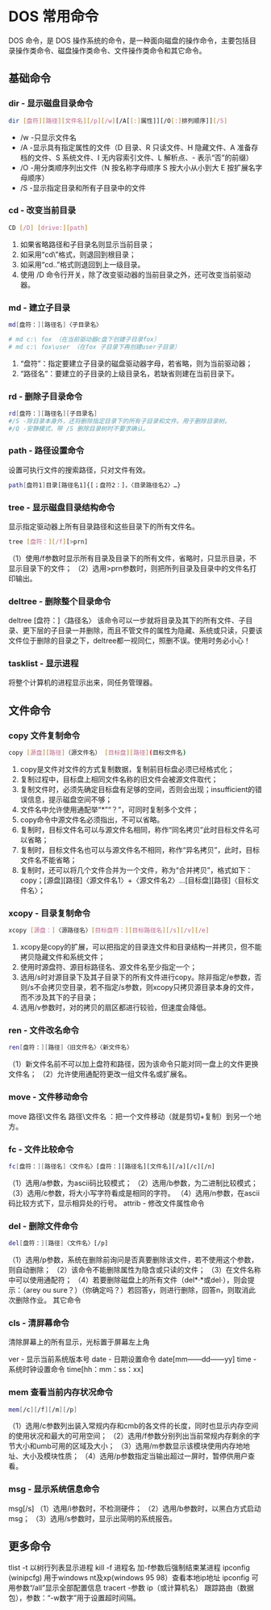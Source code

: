 # DOS 常用命令
DOS 命令，是 DOS 操作系统的命令，是一种面向磁盘的操作命令，主要包括目录操作类命令、磁盘操作类命令、文件操作类命令和其它命令。

## 基础命令
### dir - 显示磁盘目录命令
```bash
dir [盘符][路径][文件名][/p][/w][/A[[:]属性]][/O[:]排列顺序]][/S]
```

- /w -只显示文件名
- /A -显示具有指定属性的文件（D 目录、R 只读文件、H 隐藏文件、A 准备存档的文件、S 系统文件、I 无内容索引文件、L 解析点、- 表示“否”的前缀）
- /O -用分类顺序列出文件（N 按名称字母顺序 S 按大小从小到大 E 按扩展名字母顺序）
- /S -显示指定目录和所有子目录中的文件

### cd - 改变当前目录
```bash
CD [/D] [drive:][path]
```
1. 如果省略路径和子目录名则显示当前目录；
1. 如采用“cd\”格式，则退回到根目录；
1. 如采用“cd..”格式则退回到上一级目录。
1. 使用 /D 命令行开关，除了改变驱动器的当前目录之外，还可改变当前驱动器。

### md - 建立子目录
```bash
md[盘符：][路径名]〈子目录名〉

# md c:\ fox （在当前驱动器c盘下创建子目录fox）
# md c:\ fox\user （在fox 子目录下再创建user子目录）
```
1. “盘符”：指定要建立子目录的磁盘驱动器字母，若省略，则为当前驱动器；
1. “路径名”：要建立的子目录的上级目录名，若缺省则建在当前目录下。

### rd - 删除子目录命令
```bash
rd[盘符：][路径名][子目录名]
#/S -除目录本身外，还将删除指定目录下的所有子目录和文件。用于删除目录树。
#/Q -安静模式，带 /S 删除目录树时不要求确认。
```
### path - 路径设置命令
设置可执行文件的搜索路径，只对文件有效。

```bash
path[盘符1]目录[路径名1]{[；盘符2：]，〈目录路径名2〉…}
```

### tree - 显示磁盘目录结构命令
显示指定驱动器上所有目录路径和这些目录下的所有文件名。

```bash
tree [盘符：][/f][>prn]
```
（1）使用/f参数时显示所有目录及目录下的所有文件，省略时，只显示目录，不显示目录下的文件；
（2）选用>prn参数时，则把所列目录及目录中的文件名打印输出。

### deltree - 删除整个目录命令
deltree [盘符：]〈路径名〉 该命令可以一步就将目录及其下的所有文件、子目录、更下层的子目录一并删除，而且不管文件的属性为隐藏、系统或只读，只要该文件位于删除的目录之下，deltree都一视同仁，照删不误。使用时务必小心！

### tasklist - 显示进程
将整个计算机的进程显示出来，同任务管理器。

## 文件命令
### copy 文件复制命令

```bash
copy [源盘][路径]（源文件名） [目标盘][路径](目标文件名)
```

1. copy是文件对文件的方式复制数据，复制前目标盘必须已经格式化；
1. 复制过程中，目标盘上相同文件名称的旧文件会被源文件取代；
1. 复制文件时，必须先确定目标盘有足够的空间，否则会出现；insufficient的错误信息，提示磁盘空间不够；
1. 文件名中允许使用通配举“\*”“？”，可同时复制多个文件；
1. copy命令中源文件名必须指出，不可以省略。
1. 复制时，目标文件名可以与源文件名相同，称作“同名拷贝”此时目标文件名可以省略；
1. 复制时，目标文件名也可以与源文件名不相同，称作“异名拷贝”，此时，目标文件名不能省略；
1. 复制时，还可以将几个文件合并为一个文件，称为“合并拷贝”，格式如下：copy；[源盘][路径]〈源文件名1〉+〈源文件名2〉…[目标盘][路径]〈目标文件名〉；

### xcopy - 目录复制命令
```bash
xcopy [源盘：]〈源路径名〉[目标盘符：][目标路径名][/s][/v][/e]
```
1. xcopy是copy的扩展，可以把指定的目录连文件和目录结构一并拷贝，但不能拷贝隐藏文件和系统文件；
1. 使用时源盘符、源目标路径名、源文件名至少指定一个；
1. 选用/s时对源目录下及其子目录下的所有文件进行copy。除非指定/e参数，否则/s不会拷贝空目录，若不指定/s参数，则xcopy只拷贝源目录本身的文件，而不涉及其下的子目录；
1. 选用/v参数时，对的拷贝的扇区都进行较验，但速度会降低。

### ren - 文件改名命令
```bash
ren[盘符：][路径]〈旧文件名〉〈新文件名〉
```
（1）新文件名前不可以加上盘符和路径，因为该命令只能对同一盘上的文件更换文件名；
（2）允许使用通配符更改一组文件名或扩展名。

### move - 文件移动命令
move 路径\文件名 路径\文件名 ：把一个文件移动（就是剪切+复制）到另一个地方。

### fc - 文件比较命令
```bash
fc[盘符：][路径名]〈文件名〉[盘符：][路径名][文件名][/a][/c][/n]
```
（1）选用/a参数，为ascii码比较模式；
（2）选用/b参数，为二进制比较模式；
（3）选用/c参数，将大小写字符看成是相同的字符。
（4）选用/n参数，在ascii码比较方式下，显示相异处的行号。
attrib - 修改文件属性命令

### del - 删除文件命令
```bash
del[盘符：][路径]〈文件名〉[/p]
```
（1）选用/p参数，系统在删除前询问是否真要删除该文件，若不使用这个参数，则自动删除；
（2）该命令不能删除属性为隐含或只读的文件；
（3）在文件名称中可以使用通配符；
（4）若要删除磁盘上的所有文件（del*·\*或del·），则会提示：（arey ou sure？）（你确定吗？）若回答y，则进行删除，回答n，则取消此次删除作业。
其它命令

### cls - 清屏幕命令
清除屏幕上的所有显示，光标置于屏幕左上角

ver - 显示当前系统版本号
date - 日期设置命令
date[mm——dd——yy]
time - 系统时钟设置命令
time[hh：mm：ss：xx]

### mem 查看当前内存状况命令
```bash
mem[/c][/f][/m][/p]
```
（1）选用/c参数列出装入常规内存和cmb的各文件的长度，同时也显示内存空间的使用状况和最大的可用空间；
（2）选用/f参数分别列出当前常规内存剩余的字节大小和umb可用的区域及大小；
（3）选用/m参数显示该模块使用内存地地址、大小及模块性质；
（4）选用/p参数指定当输出超过一屏时，暂停供用户查看。

### msg - 显示系统信息命令
msg[/s]
（1）选用/i参数时，不检测硬件；
（2）选用/b参数时，以黑白方式启动msg；
（3）选用/s参数时，显示出简明的系统报告。

## 更多命令
tlist -t 以树行列表显示进程
kill -f 进程名 加-f参数后强制结束某进程
ipconfig (winipcfg) 用于windows nt及xp(windows 95 98）查看本地ip地址
ipconfig 可用参数“/all”显示全部配置信息
tracert -参数 ip（或计算机名） 跟踪路由（数据包），参数：“-w数字”用于设置超时间隔。
